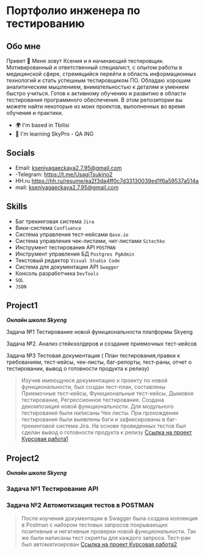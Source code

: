 # Портфолио инженера по тестированию 

## Обо  мне

Привет 👋 Меня зовут Ксения и я начинающий тестировщик. Мотивированный и ответственный специалист, с опытом работы в медицинской сфере, стремящийся перейти в область информационных технологий и стать успешным тестировщиком ПО. Обладаю хорошим аналитическим мышлением, внимательностью к деталям и умением быстро учиться. Готов к активному обучению и развитию в области тестирования программного обеспечения. В этом репозитории вы можете найти некоторые из моих проектов, выполненных во время обучения и практики.

* 🌍  I'm based in Tbilisi
* 🧠  I'm learning SkyPro - QA ING
## Socials
- Email: kseniyagaeckaya2.7.95@gmail.com
- -Telegram: https://t.me/UsagiTsukino2
- HH.ru https://hh.ru/resume/ea2f3da4ff0c7d33130039ed1f6a59537a514a
- mail: kseniyagaeckaya2.7.95@gmail.com

## Skills
- Баг трекинговая система  ``Jira``
- Вики-система ``Confluence``
- Система управления тест-кейсами ``Qase.io``
- Система управления чек-листами, чит-листами ``Sitechko``
- Инструмент тестирования API ``POSTMAN``
- Инструмент управления БД ``Postgres PgAdmin``
- Текстовый редактор ``Visual Studio Code``
- Система для документации API ``Swagger``
- Консоль разработчика ``DevTools``
- ``SQL``
- ``JSON``


## Project1
  ***Онлайн школа Skyeng***

Задача №1 Тестирование новой функциональности платформы Skyeng

Задача №2. Анализ стейкхолдеров и создание приемочных тест-кейсов

Задача №3 Тестовая документация ( План тестирования,правки к требованиям, тест-кейсы, чек-листы, баг-репорты, тест-раны, отчет о тестировании, вывод о готовности продукта к релизу)
>  Изучив имеющуюся документацию к проекту по новой функциональности, был создан тест-план, составлены Приемочные тест-кейсы, Функциональные тест-кейсы, Дымовое тестирование, Регрессионное тестирование. Создана декомпозиция новой функциональности. Для модульного тестирования были написаны Чек листы. При прохождении тестирования были выявлены баги и зафиксированы в баг-трекинговой система Jira. На основе проведенных тестов был сделан вывод о готовности продукта к релизу
> <a href="https://oxidized-arithmetic-ac0.notion.site/c1f1445efa2d4bde8603b6e607c1428a">Ссылка на проект Курсовая работа1</a>
## Project2 
***Онлайн школа Skyeng***
### Задача №1 Тестирование API 
### Задача №2 Автомотизация тестов в POSTMAN 
>После изучения документации в Swagger была создана коллекция в Postman  с набором тестовых запросов покрывающих позитивные и негативные проверки новой функциональности. Так же были написаны тест скрипты для каждого запроса. Тест-ран был автоматизирован
><a href="https://2ko4lo4so7va.atlassian.net/wiki/spaces/~6408b937feb4b150c579ad22/overview">Ссылка на проект Курсовая работа2</a>

